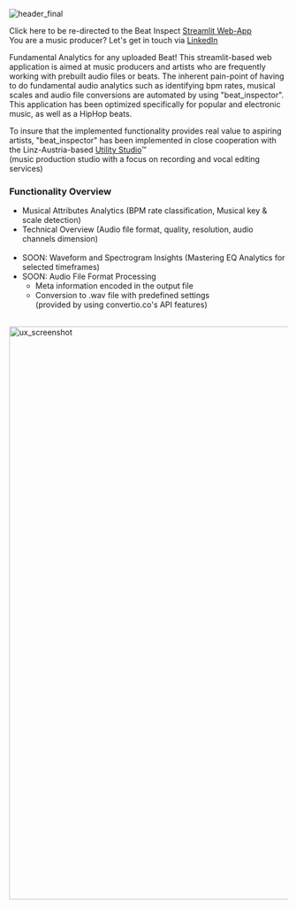 ![header_final](https://user-images.githubusercontent.com/82606558/163090911-3c6c7484-2d61-4e1c-89e8-cd70ebae5947.png)


Click here to be re-directed to the Beat Inspect [Streamlit Web-App](https://share.streamlit.io/stefanrmmr/beat_inspector/main)<br/>
You are a music producer? Let's get in touch via [LinkedIn](https://www.linkedin.com/in/stefanrmmr/)

Fundamental Analytics for any uploaded Beat!
This streamlit-based web application is aimed at music producers and artists who are frequently working with prebuilt audio files or beats. The inherent pain-point of having to do fundamental audio analytics such as identifying bpm rates, musical scales and audio file conversions are automated by using "beat_inspector". This application has been optimized specifically for popular and electronic music, as well as a HipHop beats. 

To insure that the implemented functionality provides real value to aspiring artists, "beat_inspector" has been implemented in close cooperation with the Linz-Austria-based [Utility Studio](https://utility-studio.com/)™ <br/>(music production studio with a focus on recording and vocal editing services)


### Functionality Overview
- Musical Attributes Analytics (BPM rate classification, Musical key & scale detection)
- Technical Overview (Audio file format, quality, resolution, audio channels dimension)<br/><br/>
- SOON: Waveform and Spectrogram Insights (Mastering EQ Analytics for selected timeframes)
- SOON: Audio File Format Processing 
  - Meta information encoded in the output file
  - Conversion to .wav file with predefined settings<br/>(provided by using convertio.co's API features)<br/><br/>

<img width="1036" alt="ux_screenshot" src="https://user-images.githubusercontent.com/82606558/163571878-aca8b2a8-ca24-4992-be74-71452bb8fa61.png">
